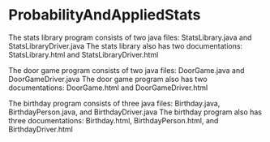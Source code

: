# ProbabilityAndAppliedStats
The stats library program consists of two java files: StatsLibrary.java and StatsLibraryDriver.java 
The stats library also has two documentations: StatsLibrary.html and StatsLibraryDriver.html

The door game program consists of two java files: DoorGame.java and DoorGameDriver.java
The door game program also has two documentations: DoorGame.html and DoorGameDriver.html

The birthday program consists of three java files: Birthday.java, BirthdayPerson.java, and BirthdayDriver.java
The birthday program also has three documentations: Birthday.html, BirthdayPerson.html, and BirthdayDriver.html
